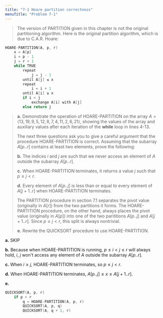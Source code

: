 ```yaml
---
title: "7-1 Hoare partition correctness"
menuTitle: "Problem 7-1"
---
```


> The version of $\text{PARTITION}$ given in this chapter is not the original partitioning algorithm. Here is the original partition algorithm, which is due to C.A.R. Hoare:
>
```cpp
HOARE-PARTITION(A, p, r)
    x = A[p]
    i = p - 1
    j = r + 1
    while TRUE
        repeat
            j = j - 1
        until A[j] ≤ x
        repeat
            i = i + 1
        until A[i] ≥ x
        if i < j
            exchange A[i] with A[j]
        else return j
```
>
> **a.** Demonstrate the operation of $\text{HOARE-PARTITION}$ on the array $A = \langle 13, 19, 9, 5, 12, 8, 7, 4, 11, 2, 6, 21 \rangle$, showing the values of the array and auxiliary values after each iteration of the **while** loop in lines 4-13.
>
> The next three questions ask you to give a careful argument that the procedure $\text{HOARE-PARTITION}$ is correct. Assuming that the subarray $A[p..r]$ contains at least two elements, prove the following:
>
> **b.** The indices $i$ and $j$ are such that we never access an element of $A$ outside the subarray $A[p..r]$.
>
> **c.** When $\text{HOARE-PARTITION}$ terminates, it returns a value $j$ such that $p \le j < r$.
>
> **d.** Every element of $A[p..j]$ is less than or equal to every element of $A[j + 1..r]$ when $\text{HOARE-PARTITION}$ terminates.
>
> The $\text{PARTITION}$ procedure in section 7.1 separates the pivot value (originally in $A[r]$) from the two partitions it forms. The $\text{HOARE-PARTITION}$ procedure, on the other hand, always places the pivot value (originally in $A[p]$) into one of the two parititions $A[p..j]$ and $A[j + 1..r]$. Since $p \le j < r$, this split is always nontrivial.
>
> **e.** Rewrite the $\text{QUICKSORT}$ procedure to use $\text{HOARE-PARTITION}$.
>

**a.** SKIP

**b.** Because when $\text{HOARE-PARTITION}$ is running, $p \le i < j \le r$ will always hold, $i$, $j$ won't access any element of $A$ outside the subarray $A[p..r]$.

**c.** When $i \ge j$, $\text{HOARE-PARTITION}$ terminates, so $p \le j < r$.

**d.** When $\text{HOARE-PARTITION}$ terminates, $A[p..j] \le x \le A[j + 1..r]$.

**e.**

```cpp
QUICKSORT(A, p, r)
    if p < r
        q = HOARE-PARTITION(A, p, r)
        QUICKSORT(A, p, q)
        QUICKSORT(A, q + 1, r)
```
